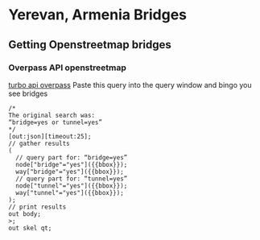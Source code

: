 # Yerevan, Armenia Bridges


## Getting Openstreetmap bridges

### Overpass API openstreetmap

[turbo api overpass](https://overpass-turbo.eu/)
Paste this query into the query window and bingo you see bridges

```
/*
The original search was:
“bridge=yes or tunnel=yes”
*/
[out:json][timeout:25];
// gather results
(
  // query part for: “bridge=yes”
  node["bridge"="yes"]({{bbox}});
  way["bridge"="yes"]({{bbox}});
  // query part for: “tunnel=yes”
  node["tunnel"="yes"]({{bbox}});
  way["tunnel"="yes"]({{bbox}});
);
// print results
out body;
>;
out skel qt;
```
